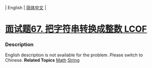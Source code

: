 | English | [简体中文](README.md) |

# [面试题67. 把字符串转换成整数 LCOF](https://leetcode-cn.com/problems/ba-zi-fu-chuan-zhuan-huan-cheng-zheng-shu-lcof)
 ### Description
English description is not available for the problem. Please switch to Chinese.
**Related Topics**  [Math](https://leetcode-cn.com/tag/math) [String](https://leetcode-cn.com/tag/string) 